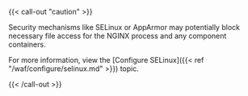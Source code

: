 ---
---

{{< call-out "caution" >}}

Security mechanisms like SELinux or AppArmor may potentially block necessary file access for the NGINX process and any component containers.

For more information, view the [Configure SELinux]({{< ref "/waf/configure/selinux.md" >}}) topic.

{{< /call-out >}}
